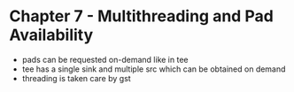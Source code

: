 # Chapter 7 - Multithreading and Pad Availability

- pads can be requested on-demand like in tee
- tee has a single sink and multiple src which can be obtained on demand
- threading is taken care by gst